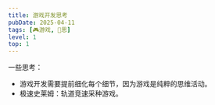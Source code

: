 ```yaml
---
title: 游戏开发思考
pubDate: 2025-04-11
tags: [🎮游戏, 🤔思]
level: 1
top: 1
---
```


一些思考：

- 游戏开发需要提前细化每个细节，因为游戏是纯粹的思维活动。
- 极速史莱姆：轨道竞速采种游戏。
